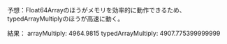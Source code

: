 予想：Float64Arrayのほうがメモリを効率的に動作できるため、typedArrayMultiplyのほうが高速に動く。

結果：
arrayMultiply: 4964.9815
typedArrayMultiply: 4907.775399999999
